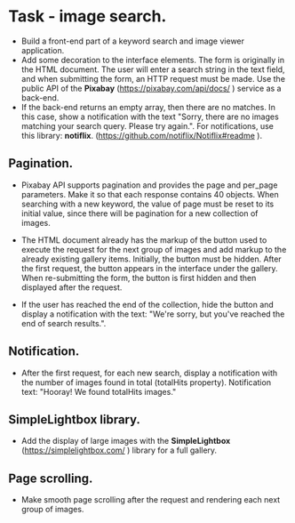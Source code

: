  # Task - image search.

* Build a front-end part of a keyword search and image viewer application. 
* Add some decoration to the
interface elements. The form is originally in the HTML document. The user will enter a search string
in the text field, and when submitting the form, an HTTP request must be made. Use the public API of
the **Pixabay** (https://pixabay.com/api/docs/ ) service as a back-end. 
* If the back-end returns an
empty array, then there are no matches. In this case, show a notification with the text "Sorry,
there are no images matching your search query. Please try again.". For notifications, use this
library: **notiflix**. (https://github.com/notiflix/Notiflix#readme ).

## Pagination.

* Pixabay API supports pagination and provides the page and per_page parameters. Make it so that each
response contains 40 objects. When searching with a new keyword, the value of page must be reset to
its initial value, since there will be pagination for a new collection of images.

* The HTML document already has the markup of the button used to execute the request for the next
group of images and add markup to the already existing gallery items. Initially, the button must be
hidden. After the first request, the button appears in the interface under the gallery. When
re-submitting the form, the button is first hidden and then displayed after the request. 
* If the user has reached the end of the collection, hide the button and display a notification with the text:
"We're sorry, but you've reached the end of search results.".

## Notification.

* After the first request, for each new search, display a notification with the number of images found
in total (totalHits property). Notification text: "Hooray! We found totalHits images."

## SimpleLightbox library.

* Add the display of large images with the **SimpleLightbox** (https://simplelightbox.com/ ) library
for a full gallery.

## Page scrolling.

* Make smooth page scrolling after the request and rendering each next group of images.
